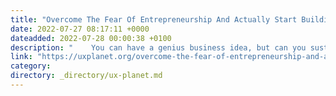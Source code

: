 ```yaml
---
title: "Overcome The Fear Of Entrepreneurship And Actually Start Building"
date: 2022-07-27 08:17:11 +0000
dateadded: 2022-07-28 00:00:38 +0100
description: "    You can have a genius business idea, but can you sustain and grow one?  Continue reading on UX Planet »  "
link: "https://uxplanet.org/overcome-the-fear-of-entrepreneurship-and-actually-start-building-75160de4eea2?source=rss----819cc2aaeee0---4"
category:
directory: _directory/ux-planet.md
---
```

